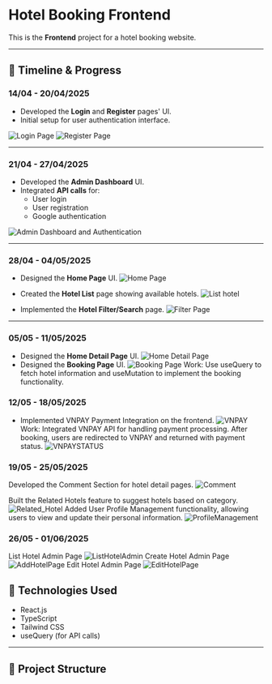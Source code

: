 # Hotel Booking Frontend

This is the **Frontend** project for a hotel booking website.

---

## 📅 Timeline & Progress

### 14/04 - 20/04/2025

- Developed the **Login** and **Register** pages' UI.
- Initial setup for user authentication interface.

![Login Page](./src/images/loginpage.jpg)
![Register Page](./src/images/registerpage.jpg)

---

### 21/04 - 27/04/2025

- Developed the **Admin Dashboard** UI.
- Integrated **API calls** for:
  - User login
  - User registration
  - Google authentication

![Admin Dashboard and Authentication](./src/images/adminDashboard.jpg)

---

### 28/04 - 04/05/2025

- Designed the **Home Page** UI.
  ![Home Page](./src/images/homepage.jpg)

- Created the **Hotel List** page showing available hotels.
  ![List hotel](./src/images/listhotel.jpg)
- Implemented the **Hotel Filter/Search** page.
  ![Filter Page](./src/images/filterhotel.jpg)

---

### 05/05 - 11/05/2025

- Designed the **Home Detail Page** UI.
  ![Home Detail Page](./src/images/hoteldetail.jpg)
- Designed the **Booking Page** UI.
  ![Booking Page](./src/images/bookingform.jpg)
  Work:
  Use useQuery to fetch hotel information and useMutation to implement the booking functionality.

### 12/05 - 18/05/2025

- Implemented VNPAY Payment Integration on the frontend.
  ![VNPAY](./src/images/VNPAY.jpg)
  Work:
  Integrated VNPAY API for handling payment processing. After booking, users are redirected to VNPAY and returned with payment status.
  ![VNPAYSTATUS](./src/images/VNPAYSTATUS.jpg.jpg)

### 19/05 - 25/05/2025

Developed the Comment Section for hotel detail pages.
![Comment](./src/images/comment.jpg)

Built the Related Hotels feature to suggest hotels based on category.
![Related_Hotel](./src/images/related_hoetl.jpg)
Added User Profile Management functionality, allowing users to view and update their personal information.
![ProfileManagement](./src/images/ProfileManagement.jpg)

### 26/05 - 01/06/2025

List Hotel Admin Page
![ListHotelAdmin](./src/images/LIstHotelAdmin.jpg)
Create Hotel Admin Page
![AddHotelPage](./src/images/AddHotelAdmin.jpg)
Edit Hotel Admin Page
![EditHotelPage](./src/images/EditHotelAdmin.jpg)

## 🚀 Technologies Used

- React.js
- TypeScript
- Tailwind CSS
- useQuery (for API calls)

---

## 📂 Project Structure
